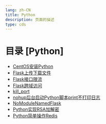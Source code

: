 ```yaml
---
lang: zh-CN  
title: Python  
description: 页面的描述  
type: cds  
---
```


# 目录 [Python]

[dir.start]: <>

- [CentOS安装Python](CentOS安装Python.md)  
- [Flask上传下载文件](Flask上传下载文件.md)  
- [Flask接口限流](Flask接口限流.md)  
- [Flask跨域访问](Flask跨域访问.md)  
- [kill_port](kill_port.md)  
- [nohup后台启动Python脚本print不打印日志](nohup后台启动Python脚本print不打印日志.md)  
- [NoModuleNamedFlask](NoModuleNamedFlask.md)  
- [Python实现RSA加解密](Python实现RSA加解密.md)  
- [Python简单操作Redis](Python简单操作Redis.md)  

[dir.end]: <>

<AdsbyGoogle slot="7889564278" layout="in-article"/>

<Comment></Comment>
